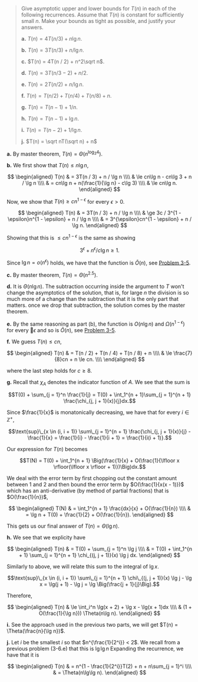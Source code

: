 > Give asymptotic upper and lower bounds for $T(n)$ in each of the following recurrences. Assume that $T(n)$ is constant for sufficiently small $n$. Make your bounds as tight as possible, and justify your answers.
>
> **a.** $T(n) = 4T(n / 3) + n\lg n$.
>
> **b.** $T(n) = 3T(n / 3) + n / \lg n$.
>
> **c.** $T(n) = 4T(n / 2) + n^2\sqrt n$.
>
> **d.** $T(n) = 3T(n / 3 - 2) + n / 2$.
>
> **e.** $T(n) = 2T(n / 2) + n / \lg n$.
>
> **f.** $T(n) = T(n / 2) + T(n / 4) + T(n / 8) + n$.
>
> **g.** $T(n) = T(n - 1) + 1 / n$.
>
> **h.** $T(n) = T(n - 1) + \lg n$.
>
> **i.** $T(n) = T(n - 2) + 1 / \lg n$.
>
> **j.** $T(n) = \sqrt nT(\sqrt n) + n$

**a.** By master theorem, $T(n) = \Theta(n^{\log_3 4})$.

**b.** We first show that $T(n) \le n\lg n$,

$$
\begin{aligned}
T(n) & =   3T(n / 3) + n / \lg n \\\\
     & \le cn\lg n - cn\lg 3 + n / \lg n \\\\
     & =   cn\lg n + n(\frac{1}{\lg n} - c\lg 3) \\\\
     & \le cn\lg n.
\end{aligned}
$$

Now, we show that $T(n) \ge cn^{1 - \epsilon}$ for every $\epsilon > 0$.

$$
\begin{aligned}
T(n) & =   3T(n / 3) + n / \lg n \\\\
     & \ge 3c / 3^{1 - \epsilon}n^{1 - \epsilon} + n / \lg n \\\\
     & =   3^{\epsilon}cn^{1 - \epsilon} + n / \lg n.
\end{aligned}
$$

Showing that this is $\le cn^{1 - \epsilon}$ is the same as showing

$$3^\epsilon + n^\epsilon / c\lg n \ge 1.$$

Since $\lg n = o(n^\epsilon)$ holds, we have that the function is $\tilde O(n)$, see [Problem 3-5](../../../Chap03/Problems/3-5).

**c.** By master theorem, $T(n) = \Theta(n^{2.5})$.

**d.** It is $\Theta(n\lg n)$. The subtraction occurring inside the argument to $T$ won't change the asymptotics of the solution, that is, for large $n$ the division is so much more of a change than the subtraction that it is the only part that matters. once we drop that subtraction, the solution comes by the master theorem.

**e.** By the same reasoning as part (b), the function is $O(n\lg n)$ and $\Omega(n^{1 - \epsilon})$ for every $\epsilon$ and so is $\tilde O(n)$, see [Problem 3-5](../../../Chap03/Problems/3-5).

**f.** We guess $T(n) \le cn$,

$$
\begin{aligned}
T(n) & =   T(n / 2) + T(n / 4) + T(n / 8) + n \\\\
     & \le \frac{7}{8}cn + n \le cn. \\\\
\end{aligned}
$$

where the last step holds for $c \ge 8$.

**g.** Recall that $\chi_A$ denotes the indicator function of $A$. We see that the sum is

$$T(0) + \sum_{j = 1}^n \frac{1}{j} = T(0) + \int_1^{n + 1}\sum_{j = 1}^{n + 1} \frac{\chi_{j, j + 1}(x)}{j}dx.$$

Since $\frac{1}{x}$ is monatonically decreasing, we have that for every $i \in \mathbb Z^+$,

$$\text{sup}\_{x \in (i, i + 1)} \sum\_{j = 1}^{n + 1} \frac{\chi_{j, j + 1}(x)}{j} - \frac{1}{x} = \frac{1}{i} - \frac{1}{i + 1} = \frac{1}{i(i + 1)}.$$

Our expression for $T(n)$ becomes

$$T(N) = T(0) + \int_1^{n + 1} \Big(\frac{1}{x} + O(\frac{1}{\lfloor x \rfloor(\lfloor x \rfloor + 1)})\Big)dx.$$

We deal with the error term by first chopping out the constant amount between 1 and 2 and then bound the error term by $O(\frac{1}{x(x - 1)})$ which has an anti-derivative (by method of partial fractions) that is $O(\frac{1}{n})$,

$$
\begin{aligned}
T(N) & = \int_1^{n + 1} \frac{dx}{x} + O(\frac{1}{n}) \\\\
     & = \lg n + T(0) + \frac{1}{2} + O(\frac{1}{n}).
\end{aligned}
$$

This gets us our final answer of $T(n) = \Theta(\lg n)$.

**h.** We see that we explicity have

$$
\begin{aligned}
T(n) & = T(0) + \sum_{j = 1}^n \lg j \\\\
     & = T(0) + \int_1^{n + 1} \sum_{j = 1}^{n + 1} \chi_{(j, j + 1)}(x) \lg j dx.
\end{aligned}
$$

Similarly to above, we will relate this sum to the integral of $\lg x$.

$$\text{sup}\_{x \in (i, i + 1)} \sum\_{j = 1}^{n + 1} \chi\_{(j, j + 1)}(x) \lg j - \lg x = \lg(j + 1) - \lg j = \lg \Big(\frac{j + 1}{j}\Big).$$

Therefore,

$$
\begin{aligned}
T(n) & \le \int_i^n \lg(x + 2) + \lg x - \lg(x + 1)dx \\\\
     & (1 + O(\frac{1}{\lg n})) \Theta(n\lg n).
\end{aligned}
$$

**i.** See the approach used in the previous two parts, we will get $T(n) = \Theta(\frac{n}{\lg n})$.

**j.** Let $i$ be the smallest $i$ so that $n^{\frac{1}{2^i}} < 2$. We recall from a previous problem (3-6.e) that this is $\lg\lg n$ Expanding the recurrence, we have that it is

$$
\begin{aligned}
T(n) & = n^{1 - \frac{1}{2^i}}T(2) + n + n\sum_{j = 1}^i \\\\
     & = \Theta(n\lg\lg n).
\end{aligned}
$$
